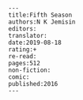 
    ---
    title:Fifth Season
    authors:N K Jemisin
    editors:
    translator:
    date:2019-08-18
    rating:+
    re-read:
    pages:512
    non-fiction:
    comic:
    published:2016
    ---

    